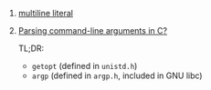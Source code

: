  1. [multiline literal]
 2. [Parsing command-line arguments in C?](https://stackoverflow.com/questions/9642732/parsing-command-line-arguments-in-c)
    
    TL;DR:
    
     - `getopt` (defined in `unistd.h`)
     - `argp` (defined in `argp.h`, included in GNU libc)
 
[multiline literal]: https://jameshfisher.com/2016/11/30/c-multiline-literal/
